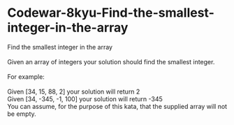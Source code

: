 # Codewar-8kyu-Find-the-smallest-integer-in-the-array
Find the smallest integer in the array
<br><br>
Given an array of integers your solution should find the smallest integer.
<br><br>
For example:
<br><br>
Given [34, 15, 88, 2] your solution will return 2
<br>
Given [34, -345, -1, 100] your solution will return -345
<br>
You can assume, for the purpose of this kata, that the supplied array will not be empty.
